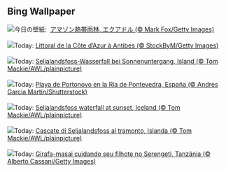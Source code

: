 ## Bing Wallpaper
![](https://www.bing.com/th?id=OHR.AmazonEcuador_JA-JP9558319744_UHD.jpg&w=1000)今日の壁紙: &nbsp;[アマゾン熱帯雨林, エクアドル (© Mark Fox/Getty Images)](https://www.bing.com/th?id=OHR.AmazonEcuador_JA-JP9558319744_UHD.jpg)
<br><br/>
![](https://www.bing.com/th?id=OHR.AntibesMusic_FR-FR0026620746_UHD.jpg&w=1000)Today: [Littoral de la Côte d’Azur à Antibes (© StockByM/Getty Images)](https://www.bing.com/th?id=OHR.AntibesMusic_FR-FR0026620746_UHD.jpg)
<br><br/>
![](https://www.bing.com/th?id=OHR.IcelandSolstice_DE-DE8326410119_UHD.jpg&w=1000)Today: [Seljalandsfoss-Wasserfall bei Sonnenuntergang, Island (© Tom Mackie/AWL/plainpicture)](https://www.bing.com/th?id=OHR.IcelandSolstice_DE-DE8326410119_UHD.jpg)
<br><br/>
![](https://www.bing.com/th?id=OHR.WorldTriathlonMultisport_ES-ES0689492688_UHD.jpg&w=1000)Today: [Playa de Portonovo en la Ría de Pontevedra, España (© Andres Garcia Martin/Shutterstock)](https://www.bing.com/th?id=OHR.WorldTriathlonMultisport_ES-ES0689492688_UHD.jpg)
<br><br/>
![](https://www.bing.com/th?id=OHR.IcelandSolstice_EN-GB9174447978_UHD.jpg&w=1000)Today: [Seljalandsfoss waterfall at sunset, Iceland (© Tom Mackie/AWL/plainpicture)](https://www.bing.com/th?id=OHR.IcelandSolstice_EN-GB9174447978_UHD.jpg)
<br><br/>
![](https://www.bing.com/th?id=OHR.IcelandSolstice_IT-IT6375034077_UHD.jpg&w=1000)Today: [Cascate di Seljalandsfoss al tramonto, Islanda (© Tom Mackie/AWL/plainpicture)](https://www.bing.com/th?id=OHR.IcelandSolstice_IT-IT6375034077_UHD.jpg)
<br><br/>
![](https://www.bing.com/th?id=OHR.SerengetiGiraffe_PT-BR2390228127_UHD.jpg&w=1000)Today: [Girafa-masai cuidando seu filhote no Serengeti, Tanzânia (© Alberto Cassani/Getty Images)](https://www.bing.com/th?id=OHR.SerengetiGiraffe_PT-BR2390228127_UHD.jpg)
<br><br/>
